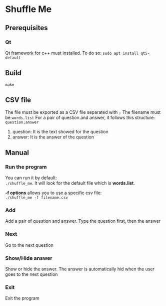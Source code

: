 # Shuffle Me

## Prerequisites

### Qt

Qt framework for c++ must installed.
To do so:
`sudo apt install qt5-default`

## Build

`make`

## CSV file

The file must be exported as a CSV file separated with `;`
The filename must be `words.list`
For a pair of question and answer, it follows this structure: `question;answer`
1) question:
    It is the text showed for the question
2) answer:
    It is the answer of the question

## Manual

### Run the program
You can run it by default:\
`./shuffle_me`. It will look for the default file which is **words.list**.

**-f options** allows you to use a specific csv file:\
`./shuffle_me -f filename.csv`


### Add
Add a pair of question and answer. Type the question first, then the answer

### Next
Go to the next question

### Show/Hide answer
Show or hide the answer. The answer is automatically hid when the user goes to the next question

### Exit
Exit the program

